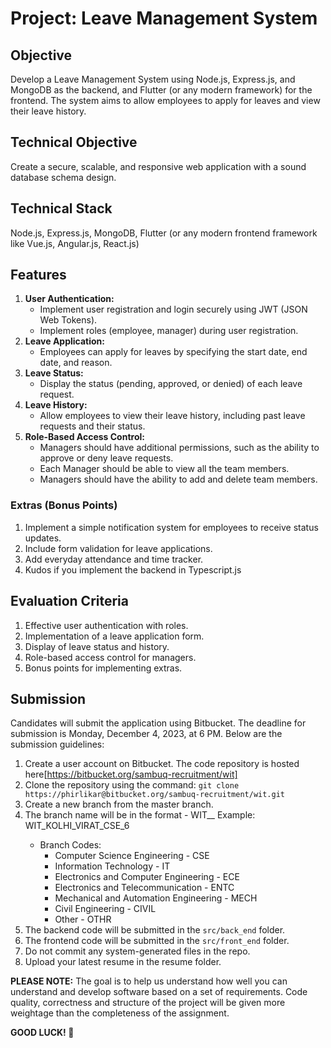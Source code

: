 # Project: Leave Management System

## Objective
Develop a Leave Management System using Node.js, Express.js, and MongoDB as the backend, and Flutter (or any modern framework) for the frontend. The system aims to allow employees to apply for leaves and view their leave history.

## Technical Objective
Create a secure, scalable, and responsive web application with a sound database schema design.

## Technical Stack
Node.js, Express.js, MongoDB, Flutter (or any modern frontend framework like Vue.js, Angular.js, React.js)

## Features
1. **User Authentication:**
   - Implement user registration and login securely using JWT (JSON Web Tokens).
   - Implement roles (employee, manager) during user registration.
2. **Leave Application:**
   - Employees can apply for leaves by specifying the start date, end date, and reason.
3. **Leave Status:**
   - Display the status (pending, approved, or denied) of each leave request.
4. **Leave History:**
   - Allow employees to view their leave history, including past leave requests and their status.
5. **Role-Based Access Control:**
   - Managers should have additional permissions, such as the ability to approve or deny leave requests.
   - Each Manager should be able to view all the team members.
   - Managers should have the ability to add and delete team members.

### Extras (Bonus Points)
1. Implement a simple notification system for employees to receive status updates.
2. Include form validation for leave applications.
3. Add everyday attendance and time tracker.
4. Kudos if you implement the backend in Typescript.js

## Evaluation Criteria
1. Effective user authentication with roles.
2. Implementation of a leave application form.
3. Display of leave status and history.
4. Role-based access control for managers.
5. Bonus points for implementing extras.

## Submission
Candidates will submit the application using Bitbucket. The deadline for submission is Monday, December 4, 2023, at 6 PM. Below are the submission guidelines:

1. Create a user account on Bitbucket. The code repository is hosted here[https://bitbucket.org/sambuq-recruitment/wit]
2. Clone the repository using the command: `git clone https://phirlikar@bitbucket.org/sambuq-recruitment/wit.git`
3. Create a new branch from the master branch.
4. The branch name will be in the format - WIT_<LASTNAME>_<FIRSTNAME>_<BRANCH>_<SEMESTER>
   Example: WIT_KOLHI_VIRAT_CSE_6
   - Branch Codes:
     - Computer Science Engineering - CSE
     - Information Technology - IT
     - Electronics and Computer Engineering - ECE
     - Electronics and Telecommunication - ENTC
     - Mechanical and Automation Engineering - MECH
     - Civil Engineering - CIVIL
     - Other - OTHR
5. The backend code will be submitted in the `src/back_end` folder.
6. The frontend code will be submitted in the `src/front_end` folder.
7. Do not commit any system-generated files in the repo.
8. Upload your latest resume in the resume folder.

**PLEASE NOTE:** The goal is to help us understand how well you can understand and develop software based on a set of requirements. Code quality, correctness and structure of the project will be given more weightage than the completeness of the assignment.

**GOOD LUCK! 🚀**
